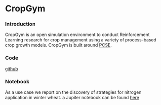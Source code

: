# CropGym

### Introduction
CropGym is an open simulation environment to conduct Reinforcement Learning research for crop management using a variety of process-based crop growth models. CropGym is built around [PCSE](https://pcse.readthedocs.io/en/stable/).


### Code 
[github](https://github.com/BigDataWUR/PCSE-Gym)

### Notebook
As a use case we report on the discovery of strategies for nitrogen application in winter wheat. 
a Jupiter notebook can be found [here](https://github.com/BigDataWUR/PCSE-Gym/blob/master/notebooks/nitrogen-winterwheat/results_paper.ipynb)
